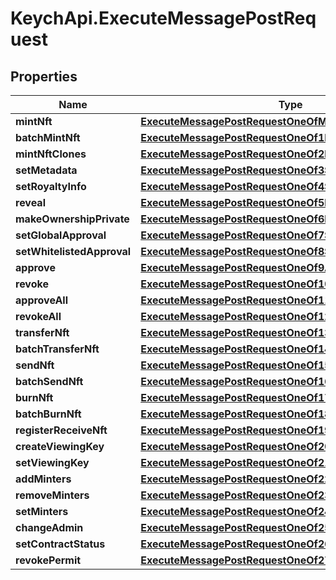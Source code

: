 # KeychApi.ExecuteMessagePostRequest

## Properties

Name | Type | Description | Notes
------------ | ------------- | ------------- | -------------
**mintNft** | [**ExecuteMessagePostRequestOneOfMintNft**](ExecuteMessagePostRequestOneOfMintNft.md) |  | 
**batchMintNft** | [**ExecuteMessagePostRequestOneOf1BatchMintNft**](ExecuteMessagePostRequestOneOf1BatchMintNft.md) |  | 
**mintNftClones** | [**ExecuteMessagePostRequestOneOf2MintNftClones**](ExecuteMessagePostRequestOneOf2MintNftClones.md) |  | 
**setMetadata** | [**ExecuteMessagePostRequestOneOf3SetMetadata**](ExecuteMessagePostRequestOneOf3SetMetadata.md) |  | 
**setRoyaltyInfo** | [**ExecuteMessagePostRequestOneOf4SetRoyaltyInfo**](ExecuteMessagePostRequestOneOf4SetRoyaltyInfo.md) |  | 
**reveal** | [**ExecuteMessagePostRequestOneOf5Reveal**](ExecuteMessagePostRequestOneOf5Reveal.md) |  | 
**makeOwnershipPrivate** | [**ExecuteMessagePostRequestOneOf6MakeOwnershipPrivate**](ExecuteMessagePostRequestOneOf6MakeOwnershipPrivate.md) |  | 
**setGlobalApproval** | [**ExecuteMessagePostRequestOneOf7SetGlobalApproval**](ExecuteMessagePostRequestOneOf7SetGlobalApproval.md) |  | 
**setWhitelistedApproval** | [**ExecuteMessagePostRequestOneOf8SetWhitelistedApproval**](ExecuteMessagePostRequestOneOf8SetWhitelistedApproval.md) |  | 
**approve** | [**ExecuteMessagePostRequestOneOf9Approve**](ExecuteMessagePostRequestOneOf9Approve.md) |  | 
**revoke** | [**ExecuteMessagePostRequestOneOf10Revoke**](ExecuteMessagePostRequestOneOf10Revoke.md) |  | 
**approveAll** | [**ExecuteMessagePostRequestOneOf11ApproveAll**](ExecuteMessagePostRequestOneOf11ApproveAll.md) |  | 
**revokeAll** | [**ExecuteMessagePostRequestOneOf12RevokeAll**](ExecuteMessagePostRequestOneOf12RevokeAll.md) |  | 
**transferNft** | [**ExecuteMessagePostRequestOneOf13TransferNft**](ExecuteMessagePostRequestOneOf13TransferNft.md) |  | 
**batchTransferNft** | [**ExecuteMessagePostRequestOneOf14BatchTransferNft**](ExecuteMessagePostRequestOneOf14BatchTransferNft.md) |  | 
**sendNft** | [**ExecuteMessagePostRequestOneOf15SendNft**](ExecuteMessagePostRequestOneOf15SendNft.md) |  | 
**batchSendNft** | [**ExecuteMessagePostRequestOneOf16BatchSendNft**](ExecuteMessagePostRequestOneOf16BatchSendNft.md) |  | 
**burnNft** | [**ExecuteMessagePostRequestOneOf17BurnNft**](ExecuteMessagePostRequestOneOf17BurnNft.md) |  | 
**batchBurnNft** | [**ExecuteMessagePostRequestOneOf18BatchBurnNft**](ExecuteMessagePostRequestOneOf18BatchBurnNft.md) |  | 
**registerReceiveNft** | [**ExecuteMessagePostRequestOneOf19RegisterReceiveNft**](ExecuteMessagePostRequestOneOf19RegisterReceiveNft.md) |  | 
**createViewingKey** | [**ExecuteMessagePostRequestOneOf20CreateViewingKey**](ExecuteMessagePostRequestOneOf20CreateViewingKey.md) |  | 
**setViewingKey** | [**ExecuteMessagePostRequestOneOf21SetViewingKey**](ExecuteMessagePostRequestOneOf21SetViewingKey.md) |  | 
**addMinters** | [**ExecuteMessagePostRequestOneOf22AddMinters**](ExecuteMessagePostRequestOneOf22AddMinters.md) |  | 
**removeMinters** | [**ExecuteMessagePostRequestOneOf23RemoveMinters**](ExecuteMessagePostRequestOneOf23RemoveMinters.md) |  | 
**setMinters** | [**ExecuteMessagePostRequestOneOf24SetMinters**](ExecuteMessagePostRequestOneOf24SetMinters.md) |  | 
**changeAdmin** | [**ExecuteMessagePostRequestOneOf25ChangeAdmin**](ExecuteMessagePostRequestOneOf25ChangeAdmin.md) |  | 
**setContractStatus** | [**ExecuteMessagePostRequestOneOf26SetContractStatus**](ExecuteMessagePostRequestOneOf26SetContractStatus.md) |  | 
**revokePermit** | [**ExecuteMessagePostRequestOneOf27RevokePermit**](ExecuteMessagePostRequestOneOf27RevokePermit.md) |  | 



